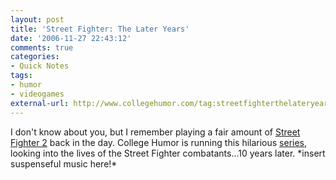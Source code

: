 ```yaml
---
layout: post
title: 'Street Fighter: The Later Years'
date: '2006-11-27 22:43:12'
comments: true
categories:
- Quick Notes
tags:
- humor
- videogames
external-url: http://www.collegehumor.com/tag:streetfighterthelateryears
---
```


I don't know about you, but I remember playing a fair amount of
[Street Fighter 2](http://en.wikipedia.org/wiki/Street_fighter#Street_Fighter_II) back
in the day. College Humor is running this hilarious
[series](http://www.collegehumor.com/tag:streetfighterthelateryears), looking
into the lives of the Street Fighter combatants...10 years later. \*insert
suspenseful music here!\*

